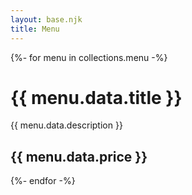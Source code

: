 ```yaml
---
layout: base.njk
title: Menu
---
```


{%- for menu in collections.menu -%}

  <h1>{{ menu.data.title }}</h1>
  <p>{{ menu.data.description }}</p>
  <h2>{{ menu.data.price }}</h2>
{%- endfor -%}
